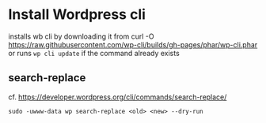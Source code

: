# Install Wordpress cli

installs wb cli by downloading it from 
curl -O https://raw.githubusercontent.com/wp-cli/builds/gh-pages/phar/wp-cli.phar
or runs `wp cli update` if the command already exists
 
## search-replace
cf. https://developer.wordpress.org/cli/commands/search-replace/

`sudo -uwww-data wp search-replace <old> <new> --dry-run`